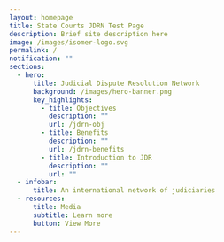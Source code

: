 ```yaml
---
layout: homepage
title: State Courts JDRN Test Page
description: Brief site description here
image: /images/isomer-logo.svg
permalink: /
notification: ""
sections:
  - hero:
      title: Judicial Dispute Resolution Network
      background: /images/hero-banner.png
      key_highlights:
        - title: Objectives
          description: ""
          url: /jdrn-obj
        - title: Benefits
          description: ""
          url: /jdrn-benefits
        - title: Introduction to JDR
          description: ""
          url: ""
  - infobar:
      title: An international network of judiciaries
  - resources:
      title: Media
      subtitle: Learn more
      button: View More
---
```

